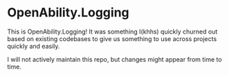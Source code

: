 # OpenAbility.Logging
This is OpenAbility.Logging! It was something I(khhs) quickly churned out based on 
existing codebases to give us something to use across projects quickly and easily.

I will not actively maintain this repo, but changes might appear from time to time.